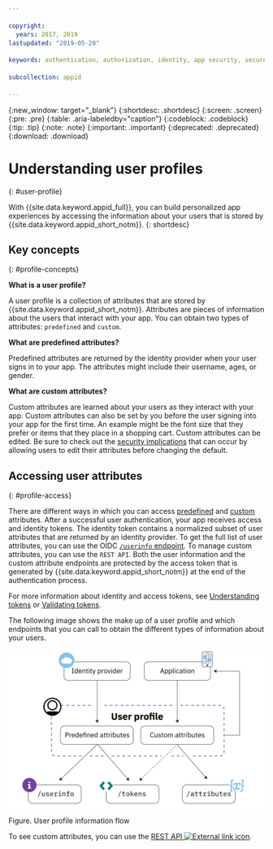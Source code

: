 ```yaml
---

copyright:
  years: 2017, 2019
lastupdated: "2019-05-20"

keywords: authentication, authorization, identity, app security, secure, user profiles, personalized apps, attributes, 

subcollection: appid

---
```


{:new_window: target="_blank"}
{:shortdesc: .shortdesc}
{:screen: .screen}
{:pre: .pre}
{:table: .aria-labeledby="caption"}
{:codeblock: .codeblock}
{:tip: .tip}
{:note: .note}
{:important: .important}
{:deprecated: .deprecated}
{:download: .download}

# Understanding user profiles
{: #user-profile}

With {{site.data.keyword.appid_full}}, you can build personalized app experiences by accessing the information about your users that is stored by {{site.data.keyword.appid_short_notm}}.
{: shortdesc}

## Key concepts
{: #profile-concepts}

**What is a user profile?**

A user profile is a collection of attributes that are stored by {{site.data.keyword.appid_short_notm}}. Attributes are pieces of information about the users that interact with your app. You can obtain two types of attributes: `predefined` and `custom`.



**What are predefined attributes?**

Predefined attributes are returned by the identity provider when your user signs in to your app. The attributes might include their username, ages, or gender.



**What are custom attributes?**

Custom attributes are learned about your users as they interact with your app. Custom attributes can also be set by you before the user signing into your app for the first time. An example might be the font size that they prefer or items that they place in a shopping cart. Custom attributes can be edited. Be sure to check out the [security implications](/docs/services/appid?topic=appid-custom-attributes) that can occur by allowing users to edit their attributes before changing the default.


## Accessing user attributes
{: #profile-access}

There are different ways in which you can access [predefined](/docs/services/appid?topic=appid-predefined-attributes) and [custom](/docs/services/appid?topic=appid-custom-attributes) attributes. After a successful user authentication, your app receives access and identity tokens. The identity token contains a normalized subset of user attributes that are returned by an identity provider. To get the full list of user attributes, you can use the OIDC [`/userinfo` endpoint](https://us-south.appid.cloud.ibm.com/swagger-ui/#/Authorization_Server_V4/userInfo). To manage custom attributes, you can use the `REST API`. Both the user information and the custom attribute endpoints are protected by the access token that is generated by {{site.data.keyword.appid_short_notm}} at the end of the authentication process.

For more information about identity and access tokens, see [Understanding tokens](/docs/services/appid?topic=appid-tokens#tokens) or [Validating tokens](/docs/services/appid?topic=appid-token-validation).


The following image shows the make up of a user profile and which endpoints that you can call to obtain the different types of information about your users.

![{{site.data.keyword.appid_short_notm}} user profiles](images/user-profile.png)
Figure. User profile information flow

To see custom attributes, you can use the <a href="https://us-south.appid.cloud.ibm.com/swagger-ui/#/Attributes" target="_blank">REST API <img src="../../icons/launch-glyph.svg" alt="External link icon"></a>.

